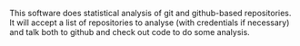 This software does statistical analysis of git and github-based repositories.
It will accept a list of repositories to analyse (with credentials if necessary) and talk both to github and check out code to do some analysis.

